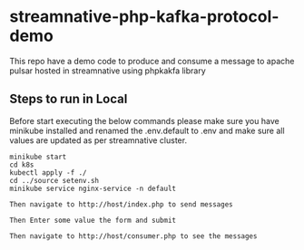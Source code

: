 # streamnative-php-kafka-protocol-demo

This repo have a demo code to produce and consume a message to apache pulsar hosted in streamnative using phpkakfa library

## Steps to run in Local

Before start executing the below commands please make sure you have minikube installed and renamed the .env.default to .env and make sure all values are updated as per streamnative cluster.
    
    minikube start
    cd k8s
    kubectl apply -f ./
    cd ../source setenv.sh
    minikube service nginx-service -n default

    Then navigate to http://host/index.php to send messages

    Then Enter some value the form and submit

    Then navigate to http://host/consumer.php to see the messages
     




